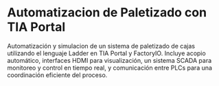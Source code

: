 # Automatizacion de Paletizado con TIA Portal
Automatización y simulacion de un sistema de paletizado de cajas utilizando el lenguaje Ladder en TIA Portal y FactoryIO. Incluye acopio automático, interfaces HDMI para visualización, un sistema SCADA para monitoreo y control en tiempo real, y comunicación entre PLCs para una coordinación eficiente del proceso.

